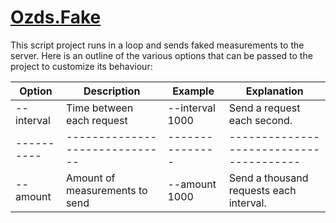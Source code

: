 # [Ozds.Fake](scripts/Ozds.Fake)

This script project runs in a loop and sends faked measurements to the server.
Here is an outline of the various options that can be passed to the project to
customize its behaviour:

| Option     | Description                    | Example         | Explanation                             |
| ---------- | ------------------------------ | --------------- | --------------------------------------- |
| --interval | Time between each request      | --interval 1000 | Send a request each second.             |
| ---------- | ------------------------------ | --------------- | --------------------------------------- |
| --amount   | Amount of measurements to send | --amount 1000   | Send a thousand requests each interval. |
